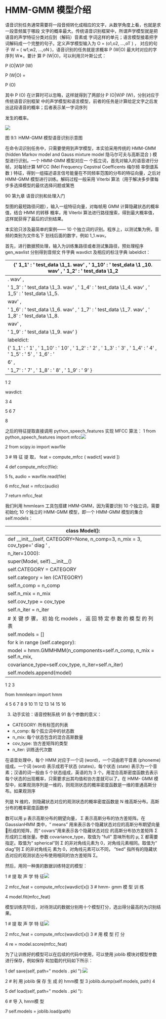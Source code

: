 # **HMM-GMM<a name="_page94_x72.00_y293.82"></a>** 模型介绍

语音识别任务通常需要将一段音频转化成相应的文字，从数学角度上看，也就是求一段音频属于哪段 文字的概率最大。传统语音识别框架中，所谓声学模型就是把语音的声学特征分类对应到（解码）音素或 字词这样的单元；语言模型接着把字词解码成一个完整的句子。定义声学模型输入为 O = (o1,o2, …,oT ) ， 对应的句子 W = ( w1,w2, …,oN )，语音识别的任务就是求概率 P (W|O) 最大时对应的字序列 W∗。要计 算 P (W|O)，可以利用贝叶斯公式：

P (O|W)P (W)

P (W|O) =

P (O)

其中 P (O) 在计算时可以忽略，这样就得到了两部分 P (O|W)P (W)，分别对应于传统语音识别框架 中的声学模型和语言模型，前者的任务是计算给定文字之后发出这段语音的概率；后者表示某一字词序列

发生的概率。

![](Aspose.Words.b353301d-f3c7-44fc-a0ef-0183eb531768.141.png)

图 9.1: HMM-GMM 模型语音识别示意图

在命令词识别任务中，只需要使用到声学模型，本实验采用传统的 HMM-GMM (hidden Markov model and Gauss mixture model 隐马尔可夫与高斯混合 ) 模型进行识别。一个 HMM-GMM 模型对应一 个孤立词，首先对输入的语音进行分帧，对每帧计算 MFCC (Mel Frequency Cepstral Coefficents 梅尔频 率倒谱系数 ) 特征，得到一组描述语言信号能量在不同频率范围的分布的特征向量，之后对 HMM-GMM 模型进行训练。解码过程一般采用 Viterbi 算法（用于解决多步骤每步多选择模型的最优选择问题或篱笆

90 第九章 语音识别和处理入门

型图的最短路径问题），输入一组特征向量，对每帧用 GMM 计算隐藏状态的概率值，结合 HMM 的转移 概率，用 Viterbi 算法进行路径搜索，得到最大概率值，这样就获得了最后的识别结果。

本实验只涉及最简单的案例—— 10 个独立词的识别。程序上，以测试集为例，音频的类别为文件名下 划线后面的数字，例如 1\_1.wav。

首先，进行数据预处理，输入为训练集路径或者测试集路径，预处理程序 gen\_wavlist 分别得到音频文 件字典 wavdict 及相应的标注字典 labeldict：



| {' 1\_1' : ' test\_data \\1\_1. wav' , ' 1\_10' : ' test\_data \\1 \_10. wav' , ' 1\_2' : ' test\_data \\1\_2        |
| -------------------------------------------------------------------------------------------------------------------- |
| . wav' ,                                                                                                             |
| ' 1\_3' : ' test\_data \\1\_3. wav' , ' 1\_4' : ' test\_data \\1\_4. wav' , ' 1\_5' : ' test\_data \\1\_5.           |
| wav' ,                                                                                                               |
| ' 1\_6' : ' test\_data \\1\_6. wav' , ' 1\_7' : ' test\_data \\1\_7. wav' , ' 1\_8' : ' test\_data \\1\_8.           |
| wav' ,                                                                                                               |
| ' 1\_9' : ' test\_data \\1\_9. wav' }                                                                                |
| labeldict:                                                                                                           |
| {' 1\_1' : ' 1' , ' 1\_10' : ' 10' , ' 1\_2' : ' 2' , ' 1\_3' : ' 3' , ' 1\_4' : ' 4' , ' 1\_5' : ' 5' , ' 1\_6' : ' |
| 6' ,                                                                                                                 |
| ' 1\_7' : ' 7' , ' 1\_8' : ' 8' , ' 1\_9' : ' 9' }                                                                   |

1 2

wavdict:

3 4

5 6 7

8

之后的特征提取直接调用 python\_speech\_features 实现 MFCC 算法： 1 from python\_speech\_features import mfcc![](Aspose.Words.b353301d-f3c7-44fc-a0ef-0183eb531768.142.png)

2 from scipy.io import wavfile

3 # 特 征 提 取， feat = compute\_mfcc ( wadict[ wavid ])

4 def compute\_mfcc(file):

5 fs, audio = wavfile.read(file)

6 mfcc\_feat = mfcc(audio)

7 return mfcc\_feat

我们利用 hmmlearn 工具包搭建 HMM-GMM，因为需要识别 10 个独立词，需要初始化 10 个独立的 HMM-GMM 模型，即一个 HMM-GMM 模型的集合 self.models：



| class Model():                                                                    |
| --------------------------------------------------------------------------------- |
| def \_\_init\_\_(self, CATEGORY=None, n\_comp=3, n\_mix = 3, cov\_type=' diag ' , |
| n\_iter=1000):                                                                    |
| super(Model, self).\_\_init\_\_()                                                 |
| self.CATEGORY = CATEGORY                                                          |
| self.category = len (CATEGORY)                                                    |
| self.n\_comp = n\_comp                                                            |
| self.n\_mix = n\_mix                                                              |
| self.cov\_type = cov\_type                                                        |
| self.n\_iter = n\_iter                                                            |
| # 关 键 步 骤， 初 始 化 models ， 返 回 特 定 参 数 的 模 型 的 列 表            |
| self.models = []                                                                  |
| for k in range (self.category):                                                   |
| model = hmm.GMMHMM(n\_components=self.n\_comp, n\_mix = self.n\_mix,              |
| covariance\_type=self.cov\_type, n\_iter=self.n\_iter)                            |
| self.models.append(model)                                                         |

1 2 3

from hmmlearn import hmm

4 5 6 7 8 9 10 11 12 13 14 15 16

3. 动手实验：语音控制系统 91 各个参数的意义：
- CATEGORY: 所有标签的列表
- n\_comp: 每个孤立词中的状态数
- n\_mix: 每个状态包含的混合高斯数量
- cov\_type: 协方差矩阵的类型
- n\_iter: 训练迭代次数

在语音处理中，每个 HMM 对应于一个词 (word)，一个词由若干音素 (phoneme) 组成。一个词 (word) 表示成若干状态 (states)，每个状态 (state) 表示为一个音素；汉语的词一般由 5 个状态组成，英语的为 3 个。用混合高斯密度函数去表示每个状态的出现概率，只需要求出其均值和协方差就可以了。在 HMM- GMM 模型中，如果观测序列是一维的，则观测状态的概率密度函数是一维的普通高斯分布。如果观测序

列是 N 维的，则隐藏状态对应的观测状态的概率密度函数是 N 维高斯分布。高斯分布的概率密度函数参

数可以用 µ 表示高斯分布的期望向量， Σ 表示高斯分布的协方差矩阵。在 GaussianHMM 类中，“ means” 用来表示各个隐藏状态对应的高斯分布期望向量 ￿形成的矩阵，而“ covars”用来表示各个隐藏状态对应 的高斯分布协方差矩阵 Σ 形成的三维张量。参数 covariance\_type，取值为 ”full” 意味所有的 µ, Σ 都需要 指定。取值为“ spherical”则 Σ 的非对角线元素为 0，对角线元素相同。取值为“ diag”则 Σ 的非对角线元 素为 0，对角线元素可以不同， ”tied” 指所有的隐藏状态对应的观测状态分布使用相同的协方差矩阵 Σ。

然后，用同一种类的数据训练特定的模型：

1 # 提 取 声 学 特 征![](Aspose.Words.b353301d-f3c7-44fc-a0ef-0183eb531768.143.png)

2 mfcc\_feat = compute\_mfcc(wavdict[x]) 3 # hmm- gmm 模 型 训 练

4 model.fit(mfcc\_feat)

模型训练完毕后，对待测试的数据分别用十个模型打分，选出得分最高的为识别结果。

1 # 提 取 声 学 特 征![](Aspose.Words.b353301d-f3c7-44fc-a0ef-0183eb531768.144.png)

2 mfcc\_feat = compute\_mfcc(wavdict[x]) 3 # 用 模 型 打 分

4 re = model.score(mfcc\_feat)

为了让训练好的模型可以在后续的代码中使用，可以使用 joblib 模块对模型参数进行保存，例如保存 和加载的代码如下所示：

1 def save(self, path=" models . pkl "):![](Aspose.Words.b353301d-f3c7-44fc-a0ef-0183eb531768.145.png)

2 # 利 用 joblib 保 存 生 成 的 hmm模 型 3 joblib.dump(self.models, path) 4

5 def load(self, path=" models . pkl "):

6 # 导 入 hmm模 型

7 self.models = joblib.load(path)

